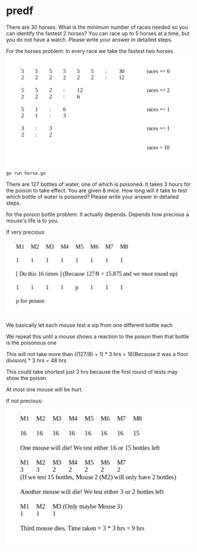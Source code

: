 # predf

There are 30 horses. What is the minimum number of races needed so you can identify
the fastest 2 horses? You can race up to 5 horses at a time, but you do not have a watch.
Please write your answer in detailed steps.

For the horses problem:
In every race we take the fastest two horses
![horses illustration](horses.png)
`go run horse.go`

There are 127 bottles of water, one of which is poisoned. It takes 3 hours for the poison to
take effect. You are given 8 mice. How long will it take to test which bottle of water is
poisoned? Please write your answer in detailed steps.

for the poison bottle problem:
It actually depends. Depends how precious a mouse's life is to you.

If very precious:
![slow mouse illustration](slow_mouse.png)

We basically let each mouse test a sip from one different bottle each

We repeat this until a mouse shows a reaction to the poison then that bottle is the poisonous one

This will not take more than ((127/8) + 1) * 3 hrs = 16(Because it was a floor division) * 3 hrs = 48 hrs

This could take shortest just 3 hrs because the first round of tests may show the poison

At most one mouse will be hurt.

If not precious:
![fast mouse illustration](fast_mouse.png)
